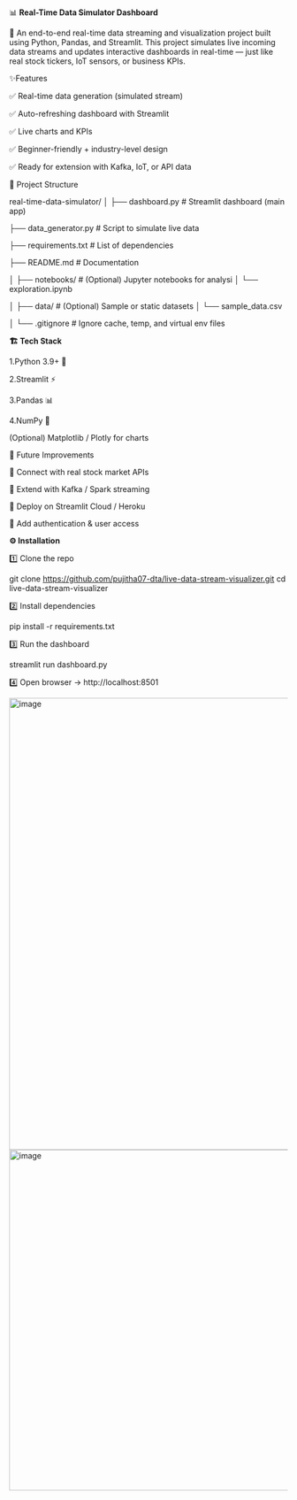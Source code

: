 📊 **Real-Time Data Simulator Dashboard**

🚀 An end-to-end real-time data streaming and visualization project built using Python, Pandas, and Streamlit.
This project simulates live incoming data streams and updates interactive dashboards in real-time — just like real stock tickers, IoT sensors, or business KPIs.

✨Features

✅ Real-time data generation (simulated stream)

✅ Auto-refreshing dashboard with Streamlit

✅ Live charts and KPIs

✅ Beginner-friendly + industry-level design

✅ Ready for extension with Kafka, IoT, or API data


📂 Project Structure

real-time-data-simulator/
│
├── dashboard.py     # Streamlit dashboard (main app)

├── data_generator.py  # Script to simulate live data

├── requirements.txt  # List of dependencies

├── README.md    # Documentation

│
├── notebooks/            # (Optional) Jupyter notebooks for analysi
│   └── exploration.ipynb

│
├── data/                 # (Optional) Sample or static datasets
│   └── sample_data.csv

│
└── .gitignore            # Ignore cache, temp, and virtual env files



**🏗️ Tech Stack**

1.Python 3.9+ 🐍

2.Streamlit ⚡

3.Pandas 📊

4.NumPy 🔢

(Optional) Matplotlib / Plotly for charts

🚀 Future Improvements

🔹 Connect with real stock market APIs

🔹 Extend with Kafka / Spark streaming

🔹 Deploy on Streamlit Cloud / Heroku

🔹 Add authentication & user access


**⚙️ Installation**

1️⃣ Clone the repo

git clone https://github.com/pujitha07-dta/live-data-stream-visualizer.git
cd live-data-stream-visualizer


2️⃣ Install dependencies

pip install -r requirements.txt



3️⃣ Run the dashboard

streamlit run dashboard.py



4️⃣ Open browser → http://localhost:8501


<img width="1721" height="817" alt="image" src="https://github.com/user-attachments/assets/ece86df8-fb9b-45f6-afd3-186de8a83ea0" />

<img width="1725" height="616" alt="image" src="https://github.com/user-attachments/assets/f9e6e790-4b1a-4eff-8255-8970a90f0399" />
